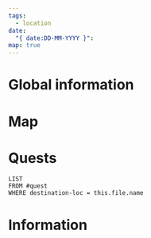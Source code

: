 ```yaml
---
tags:
  - location
date:
  "{ date:DD-MM-YYYY }": 
map: true
---
```


# Global information


# Map

# Quests
```dataview
LIST
FROM #quest 
WHERE destination-loc = this.file.name
```

# Information